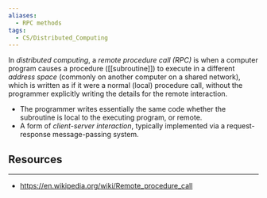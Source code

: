 ```yaml
---
aliases:
  - RPC methods
tags:
  - CS/Distributed_Computing
---
```


In _distributed computing_, a _remote procedure call (RPC)_ is when a computer program causes a procedure ([[subroutine]]) to execute in a different _address space_ (commonly on another computer on a shared network), which is written as if it were a normal (local) procedure call, without the programmer explicitly writing the details for the remote interaction.

- The programmer writes essentially the same code whether the subroutine is local to the executing program, or remote.
- A form of _client-server interaction_, typically implemented via a request-response message-passing system.

## Resources
---
- https://en.wikipedia.org/wiki/Remote_procedure_call